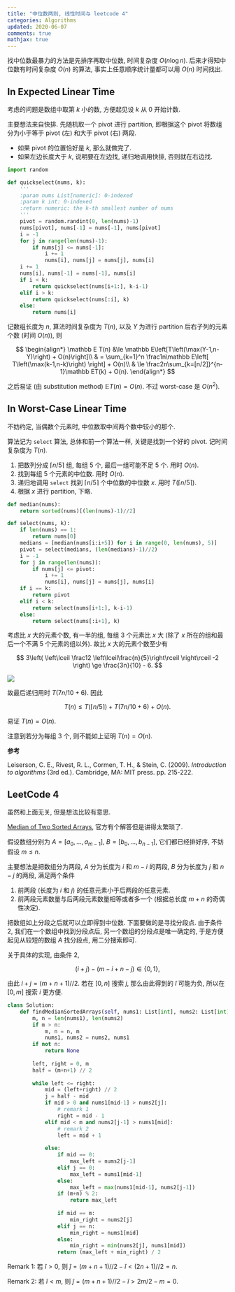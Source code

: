 ```yaml
---
title: "中位数两则, 线性时间与 leetcode 4"
categories: Algorithms
updated: 2020-06-07
comments: true
mathjax: true
---
```


找中位数最暴力的方法是先排序再取中位数, 时间复杂度 $O(n\log n)$. 后来才得知中位数有时间复杂度 $O(n)$ 的算法, 事实上任意顺序统计量都可以用 $O(n)$ 时间找出.

<!-- more -->

## In Expected Linear Time

考虑的问题是数组中取第 $k$ 小的数, 方便起见设 $k$ 从 0 开始计数.

主要想法来自快排. 先随机取一个 pivot 进行 partition, 即根据这个 pivot 将数组分为小于等于 pivot (左) 和大于 pivot (右) 两段.

- 如果 pivot 的位置恰好是 $k$, 那么就做完了.
- 如果左边长度大于 $k$, 说明要在左边找, 递归地调用快排, 否则就在右边找.

```python
import random

def quickselect(nums, k): 
    '''
    :param nums List[numeric]: 0-indexed
    :param k int: 0-indexed
    :return numeric: the k-th smallest number of nums
    '''
    pivot = random.randint(0, len(nums)-1)
    nums[pivot], nums[-1] = nums[-1], nums[pivot]
    i = -1
    for j in range(len(nums)-1):
        if nums[j] <= nums[-1]:
            i += 1
            nums[i], nums[j] = nums[j], nums[i]
    i += 1
    nums[i], nums[-1] = nums[-1], nums[i]
    if i < k:
        return quickselect(nums[i+1:], k-i-1)
    elif i > k:
        return quickselect(nums[:i], k)
    else:
        return nums[i]
```

记数组长度为 $n$, 算法时间复杂度为 $T(n)$, 以及 $Y$ 为进行 partition 后右子列的元素个数 (时间 $O(n)$), 则

$$
\begin{align*}
\mathbb E T(n) &\le \mathbb E\left[T\left(\max(Y-1,n-Y)\right) + O(n)\right]\\
& = \sum_{k=1}^n \frac1n\mathbb E\left[ T\left(\max(k-1,n-k)\right) \right] + O(n)\\
& \le \frac2n\sum_{k=[n/2]}^{n-1}\mathbb ET(k) + O(n).
\end{align*}
$$

之后易证 (由 substitution method) $\mathbb ET(n) = O(n)$. 不过 worst-case 是 $O(n^2)$.

## In Worst-Case Linear Time

不妨约定, 当偶数个元素时, 中位数取中间两个数中较小的那个.

算法记为 `select` 算法, 总体和前一个算法一样, 关键是找到一个好的 pivot. 记时间复杂度为 $T(n)$.

1. 把数列分成 $\lceil n/5\rceil$ 组, 每组 5 个, 最后一组可能不足 5 个. 用时 $O(n)$.
2. 找到每组 5 个元素的中位数. 用时 $O(n)$.
3. 递归地调用 `select` 找到 $\lceil n/5\rceil$ 个中位数的中位数 $x$. 用时 $T(\lceil n/5\rceil)$.
4. 根据 $x$ 进行 partition, 下略.

```python
def median(nums):
    return sorted(nums)[(len(nums)-1)//2]

def select(nums, k):
    if len(nums) == 1:
        return nums[0]
    medians = [median(nums[i:i+5]) for i in range(0, len(nums), 5)]
    pivot = select(medians, (len(medians)-1)//2)
    i = -1
    for j in range(len(nums)):
        if nums[j] <= pivot:
            i += 1
            nums[i], nums[j] = nums[j], nums[i]
    if i == k:
        return pivot
    elif i < k:
        return select(nums[i+1:], k-i-1)
    else:
        return select(nums[:i+1], k)
```

考虑比 $x$ 大的元素个数, 有一半的组, 每组 3 个元素比 $x$ 大 (除了 $x$ 所在的组和最后一个不满 5 个元素的组以外). 故比 $x$ 大的元素个数至少有

$$
3\left( \left\lceil \frac12 \left\lceil\frac{n}{5}\right\rceil \right\rceil -2 \right) \ge \frac{3n}{10} - 6.
$$

![](https://shiina18.github.io/assets/posts/images/20200607160050774_20768.png)

故最后递归用时 $T(7n/10 + 6)$. 因此

$$
T(n) \le T(\lceil n/5\rceil) + T(7n/10 + 6) + O(n).
$$

易证 $T(n) = O(n)$.

注意到若分为每组 3 个, 则不能如上证明 $T(n) = O(n)$.

**参考**

Leiserson, C. E., Rivest, R. L., Cormen, T. H., & Stein, C. (2009). *Introduction to algorithms* (3rd ed.). Cambridge, MA: MIT press. pp. 215-222.

## LeetCode 4

虽然和上面无关, 但是想法比较有意思.

[Median of Two Sorted Arrays](https://leetcode.com/problems/median-of-two-sorted-arrays/), 官方有个解答但是讲得太繁琐了.

假设数组分别为 $A=[a_0, \dots, a_{m-1}]$, $B = [b_0, \dots, b_{n-1}]$, 它们都已经排好序, 不妨假设 $m\le n$.

主要想法是把数组分为两段, $A$ 分为长度为 $i$ 和 $m-i$ 的两段, $B$ 分为长度为 $j$ 和 $n-j$ 的两段, 满足两个条件

1. 前两段 (长度为 $i$ 和 $j$) 的任意元素小于后两段的任意元素.
2. 前两段元素数量与后两段元素数量相等或者多一个 (根据总长度 $m+n$ 的奇偶性决定).

把数组如上分段之后就可以立即得到中位数. 下面要做的是寻找分段点. 由于条件 2, 我们在一个数组中找到分段点后, 另一个数组的分段点是唯一确定的, 于是方便起见从较短的数组 $A$ 找分段点, 用二分搜索即可.

关于具体的实现, 由条件 2,

$$
(i + j) - (m-i + n-j) \in\{0, 1\},
$$

由此 $i + j = (m+n+1)//2$. 若在 $[0, n]$ 搜索 $j$, 那么由此得到的 $\hat i$ 可能为负, 所以在 $[0, m]$ 搜索 $i$ 更方便.

```python
class Solution:
    def findMedianSortedArrays(self, nums1: List[int], nums2: List[int]) -> float:
        m, n = len(nums1), len(nums2)
        if m > n:
            m, n = n, m
            nums1, nums2 = nums2, nums1
        if not n:
            return None
        
        left, right = 0, m
        half = (m+n+1) // 2
        
        while left <= right:
            mid = (left+right) // 2
            j = half - mid
            if mid > 0 and nums1[mid-1] > nums2[j]:
                # remark 1
                right = mid - 1
            elif mid < m and nums2[j-1] > nums1[mid]:
                # remark 2
                left = mid + 1
            
            else:
                if mid == 0:
                    max_left = nums2[j-1]
                elif j == 0:
                    max_left = nums1[mid-1]
                else:
                    max_left = max(nums1[mid-1], nums2[j-1])
                if (m+n) % 2:
                    return max_left
                
                if mid == m:
                    min_right = nums2[j]
                elif j == n:
                    min_right = nums1[mid]
                else:
                    min_right = min(nums2[j], nums1[mid])
                return (max_left + min_right) / 2
```

Remark 1: 若 $\hat i > 0$, 则 $\hat j = (m+n+1)//2 - \hat i < (2n+1)//2 = n$.

Remark 2: 若 $\hat i < m$, 则 $\hat j = (m+n+1)//2 - \hat i > 2m / 2 -m = 0$.